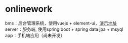 # onlinework
bms：后台管理系统，使用vuejs + element-ui，[演示地址](http://www.rainstep.cn/onlinework/#/school)<br>
server：服务端, 使用spring boot + spring data jpa + msyql<br>
app：手机端应用（尚未开发）
